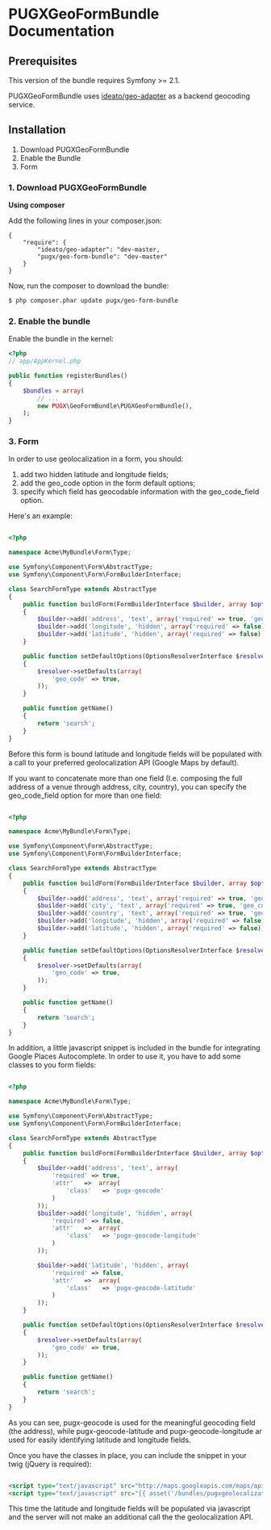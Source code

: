 PUGXGeoFormBundle Documentation
==================================

## Prerequisites

This version of the bundle requires Symfony >= 2.1.

PUGXGeoFormBundle uses [ideato/geo-adapter](https://packagist.org/packages/ideato/geo-adapter) as a backend geocoding service.

## Installation

1. Download PUGXGeoFormBundle
2. Enable the Bundle
3. Form

### 1. Download PUGXGeoFormBundle

**Using composer**

Add the following lines in your composer.json:

```
{
    "require": {
        "ideato/geo-adapter": "dev-master,
        "pugx/geo-form-bundle": "dev-master"
    }
}

```

Now, run the composer to download the bundle:

``` bash
$ php composer.phar update pugx/geo-form-bundle
```

### 2. Enable the bundle

Enable the bundle in the kernel:

``` php
<?php
// app/AppKernel.php

public function registerBundles()
{
    $bundles = array(
        // ...
        new PUGX\GeoFormBundle\PUGXGeoFormBundle(),
    );
}
```

### 3. Form

In order to use geolocalization in a form, you should:

1. add two hidden latitude and longitude fields;
2. add the geo_code option in the form default options;
3. specify which field has geocodable information with the geo_code_field option.

Here's an example:

``` php

<?php

namespace Acme\MyBundle\Form\Type;

use Symfony\Component\Form\AbstractType;
use Symfony\Component\Form\FormBuilderInterface;

class SearchFormType extends AbstractType
{
    public function buildForm(FormBuilderInterface $builder, array $options)
    {
        $builder->add('address', 'text', array('required' => true, 'geo_code_field' => true));
        $builder->add('longitude', 'hidden', array('required' => false));
        $builder->add('latitude', 'hidden', array('required' => false));
    }

    public function setDefaultOptions(OptionsResolverInterface $resolver)
    {
        $resolver->setDefaults(array(
            'geo_code' => true,
        ));
    }

    public function getName()
    {
        return 'search';
    }
}

```

Before this form is bound latitude and longitude fields will be populated with a call to your preferred geolocalization
API (Google Maps by default).

If you want to concatenate more than one field (I.e. composing the full address of a venue through address, city, country),
you can specify the geo_code_field option for more than one field:

``` php

<?php

namespace Acme\MyBundle\Form\Type;

use Symfony\Component\Form\AbstractType;
use Symfony\Component\Form\FormBuilderInterface;

class SearchFormType extends AbstractType
{
    public function buildForm(FormBuilderInterface $builder, array $options)
    {
        $builder->add('address', 'text', array('required' => true, 'geo_code_field' => true));
        $builder->add('city', 'text', array('required' => true, 'geo_code_field' => true));
        $builder->add('country', 'text', array('required' => true, 'geo_code_field' => true));
        $builder->add('longitude', 'hidden', array('required' => false));
        $builder->add('latitude', 'hidden', array('required' => false));
    }

    public function setDefaultOptions(OptionsResolverInterface $resolver)
    {
        $resolver->setDefaults(array(
            'geo_code' => true,
        ));
    }

    public function getName()
    {
        return 'search';
    }
}

```

In addition, a little javascript snippet is included in the bundle for integrating Google Places Autocomplete.
In order to use it, you have to add some classes to you form fields:

``` php

<?php

namespace Acme\MyBundle\Form\Type;

use Symfony\Component\Form\AbstractType;
use Symfony\Component\Form\FormBuilderInterface;

class SearchFormType extends AbstractType
{
    public function buildForm(FormBuilderInterface $builder, array $options)
    {
        $builder->add('address', 'text', array(
            'required' => true,
            'attr'   =>  array(
                'class'   => 'pugx-geocode'
            )
        ));
        $builder->add('longitude', 'hidden', array(
            'required' => false,
            'attr'   =>  array(
                'class'   => 'pugx-geocode-longitude'
            )
        ));

        $builder->add('latitude', 'hidden', array(
            'required' => false,
            'attr'   =>  array(
                'class'   => 'pugx-geocode-latitude'
            )
        ));
    }

    public function setDefaultOptions(OptionsResolverInterface $resolver)
    {
        $resolver->setDefaults(array(
            'geo_code' => true,
        ));
    }

    public function getName()
    {
        return 'search';
    }
}

```

As you can see, pugx-geocode is used for the meaningful geocoding field (the address), while pugx-geocode-latitude and
 pugx-geocode-longitude ar used for easily identifying latitude and longitude fields.

Once you have the classes in place, you can include the snippet in your twig (jQuery is required):

``` html

<script type="text/javascript" src="http://maps.googleapis.com/maps/api/js?libraries=places&sensor=true&language={{ app.request.locale }}"></script>
<script type="text/javascript" src="{{ asset('/bundles/pugxgeolocalization/js/google_maps_autocomplete.js') }}"></script>

```

This time the latitude and longitude fields will be populated via javascript and the server will not make an additional
call the the geolocalization API.
